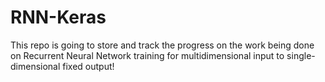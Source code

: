 # RNN-Keras
 This repo is going to store and track the progress on the work being done on Recurrent Neural Network training  for multidimensional input to single-dimensional fixed output! 
